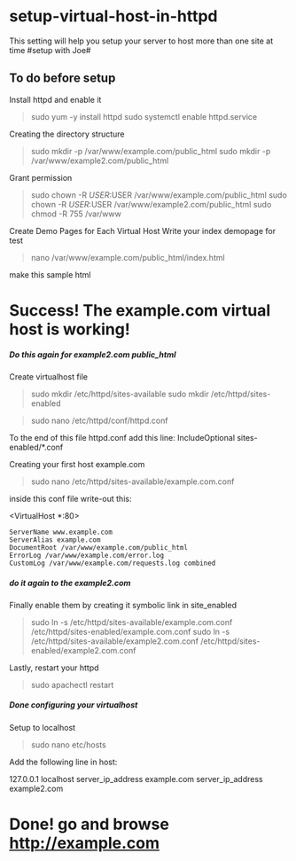 # setup-virtual-host-in-httpd
This setting will help you setup your server to host more than one site at time #setup with Joe#

## To do before setup
Install httpd and enable it
> sudo yum -y install httpd
> sudo systemctl enable httpd.service

Creating the directory structure
> sudo mkdir -p /var/www/example.com/public_html
> sudo mkdir -p /var/www/example2.com/public_html

Grant permission
> sudo chown -R $USER:$USER /var/www/example.com/public_html
> sudo chown -R $USER:$USER /var/www/example2.com/public_html
> sudo chmod -R 755 /var/www

Create Demo Pages for Each Virtual Host
Write your index demopage for test
> nano /var/www/example.com/public_html/index.html

make this sample html
 <html>
  <head>
    <title>Welcome to Example.com!</title>
  </head>
  <body>
    <h1>Success! The example.com virtual host is working!</h1>
  </body>
</html>

##### Do this again for example2.com public_html

Create virtualhost file
> sudo mkdir /etc/httpd/sites-available
> sudo mkdir /etc/httpd/sites-enabled

> sudo nano /etc/httpd/conf/httpd.conf

To the end of this file httpd.conf add this line: IncludeOptional sites-enabled/*.conf

Creating your first host example.com
> sudo nano /etc/httpd/sites-available/example.com.conf

inside this conf file write-out this: 

<VirtualHost *:80>

    ServerName www.example.com
    ServerAlias example.com
    DocumentRoot /var/www/example.com/public_html
    ErrorLog /var/www/example.com/error.log
    CustomLog /var/www/example.com/requests.log combined
    
</VirtualHost>

##### do it again to the example2.com

Finally enable them by creating it symbolic link in site_enabled
> sudo ln -s /etc/httpd/sites-available/example.com.conf /etc/httpd/sites-enabled/example.com.conf
> sudo ln -s /etc/httpd/sites-available/example2.com.conf /etc/httpd/sites-enabled/example2.com.conf

Lastly, restart your httpd
> sudo apachectl restart

##### Done configuring your virtualhost

Setup to localhost

> sudo nano etc/hosts

Add the following line in host:

127.0.0.1   localhost
server_ip_address example.com
server_ip_address example2.com

# Done! go and browse http://example.com

